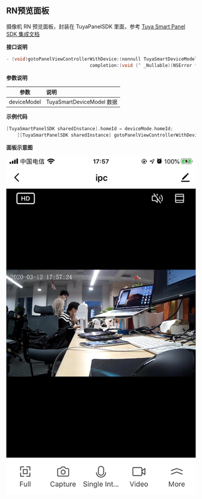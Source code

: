 ## RN预览面板

摄像机 RN 预览面板，封装在 TuyaPanelSDK 里面，参考 [Tuya Smart Panel SDK 集成文档](https://tuyainc.github.io/tuyasmart_panel_ios_sdk_doc/)

**接口说明**

```objective-c
- (void)gotoPanelViewControllerWithDevice:(nonnull TuyaSmartDeviceModel *)device
                               completion:(void (^ _Nullable)(NSError *_Nullable error))completion;
```

**参数说明**

| 参数        | 说明                      |
| ---------- | :------------------------ |
| deviceModel | TuyaSmartDeviceModel 数据 |

**示例代码**

```objective-c
[TuyaSmartPanelSDK sharedInstance].homeId = deviceMode.homeId;
    [[TuyaSmartPanelSDK sharedInstance] gotoPanelViewControllerWithDevice:deviceMode completion:nil];
```

**面板示意图**

![RN 预览面板](./images/camera_panel_rn_preview.PNG)